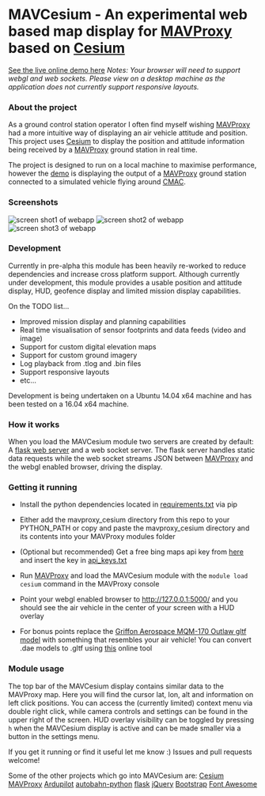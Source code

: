 # MAVCesium - An experimental web based map display for [MAVProxy](https://github.com/Dronecode/MAVProxy) based on [Cesium](https://github.com/AnalyticalGraphicsInc/cesium) 
[See the live online demo here](http://www.MAVCesium.io/) *Notes:
Your browser will need to support webgl and web sockets.
Please view on a desktop machine as the application does not currently support responsive layouts.*


### About the project
As a ground control station operator I often find myself wishing [MAVProxy](https://github.com/Dronecode/MAVProxy) had a more intuitive way of displaying an air vehicle attitude and position. This project uses [Cesium](https://github.com/AnalyticalGraphicsInc/cesium) to display the position and attitude information being received by a [MAVProxy](https://github.com/Dronecode/MAVProxy) ground station in real time.

The project is designed to run on a local machine to maximise performance, however the [demo](http://www.MAVCesium.io/) is displaying the output of a [MAVProxy](https://github.com/Dronecode/MAVProxy) ground station connected to a simulated vehicle flying around [CMAC](https://www.google.com.au/maps/place/Canberra+Model+Aircraft+Club+Flying+Field/@-35.362771,149.1636837,945m/data=!3m1!1e3!4m5!3m4!1s0x6b164b893600af05:0xa5e0eae0c1fb648e!8m2!3d-35.3627754!4d149.1658777).

### Screenshots
![screen shot1 of webapp](https://github.com/SamuelDudley/cesium_deploy/blob/master/CMAC_HUD.png "screen shot with HUD")
![screen shot2 of webapp](https://github.com/SamuelDudley/cesium_deploy/blob/master/CMAC_SMALL_HUD.png "screen shot with small HUD")
![screen shot3 of webapp](https://github.com/SamuelDudley/cesium_deploy/blob/master/NO_HUD.png "screen shot with no HUD")

### Development
Currently in pre-alpha this module has been heavily re-worked to reduce dependencies and increase cross platform support. Although currently under development, this module provides a usable position and attitude display, HUD, geofence display and limited mission display capabilities.
 
On the TODO list...
* Improved mission display and planning capabilities
* Real time visualisation of sensor footprints and data feeds (video and image)
* Support for custom digital elevation maps
* Support for custom ground imagery
* Log playback from .tlog and .bin files
* Support responsive layouts
* etc...

Development is being undertaken on a Ubuntu 14.04 x64 machine and has been tested on a 16.04 x64 machine.

### How it works
When you load the MAVCesium module two servers are created by default: A [flask web server](http://flask.pocoo.org/) and a web socket server. The flask server handles static data requests while the web socket streams JSON between [MAVProxy](https://github.com/Dronecode/MAVProxy) and the webgl enabled browser, driving the display.

### Getting it running
* Install the python dependencies located in [requirements.txt](https://github.com/SamuelDudley/MAVCesium/blob/master/mavproxy_cesium/app/requirements.txt) via pip
* Either add the mavproxy_cesium directory from this repo to your PYTHON_PATH or copy and paste the mavproxy_cesium directory and its contents into your MAVProxy modules folder
* (Optional but recommended) Get a free bing maps api key from [here](https://www.bingmapsportal.com/) and insert the key in [api_keys.txt](https://github.com/SamuelDudley/MAVCesium/blob/master/app/api_keys.txt#L1)
* Run [MAVProxy](https://github.com/Dronecode/MAVProxy) and load the MAVCesium module with the `module load cesium` command in the MAVProxy console
* Point your webgl enabled browser to http://127.0.0.1:5000/ and you should see the air vehicle in the center of your screen with a HUD overlay

* For bonus points replace the [Griffon Aerospace MQM-170 Outlaw gltf model](https://github.com/SamuelDudley/MAVCesium/blob/master/mavproxy_cesium/app/static/DST/models/rat.gltf) with something that resembles your air vehicle! You can convert .dae models to .gltf using [this](https://cesiumjs.org/convertmodel.html) online tool

### Module usage
The top bar of the MAVCesium display contains similar data to the MAVProxy map. Here you will find the cursor lat, lon, alt and information on left click positions.
You can access the (currently limited) context menu via double right click, while camera controls and settings can be found in the upper right of the screen.
HUD overlay visibility can be toggled by pressing `h` when the MAVCesium display is active and can be made smaller via a button in the settings menu.

If you get it running or find it useful let me know :) Issues and pull requests welcome!


Some of the other projects which go into MAVCesium are:
[Cesium](https://github.com/AnalyticalGraphicsInc/cesium)
[MAVProxy](https://github.com/Dronecode/MAVProxy)
[Ardupilot](http://ardupilot.org/ardupilot/index.html)
[autobahn-python](https://github.com/crossbario/autobahn-python)
[flask](http://flask.pocoo.org/)
[jQuery](https://jquery.com/)
[Bootstrap](http://getbootstrap.com/)
[Font Awesome](http://fontawesome.io/)